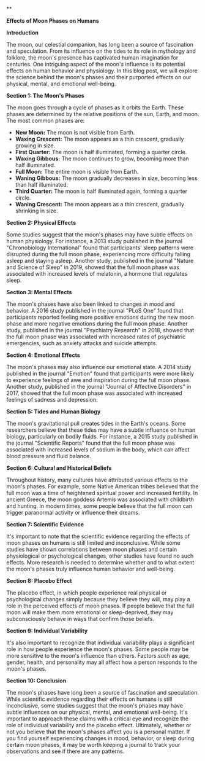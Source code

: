 **

**Effects of Moon Phases on Humans**

**Introduction**

The moon, our celestial companion, has long been a source of fascination and speculation. From its influence on the tides to its role in mythology and folklore, the moon's presence has captivated human imagination for centuries. One intriguing aspect of the moon's influence is its potential effects on human behavior and physiology. In this blog post, we will explore the science behind the moon's phases and their purported effects on our physical, mental, and emotional well-being.

**Section 1: The Moon's Phases**

The moon goes through a cycle of phases as it orbits the Earth. These phases are determined by the relative positions of the sun, Earth, and moon. The most common phases are:

* **New Moon:** The moon is not visible from Earth.
* **Waxing Crescent:** The moon appears as a thin crescent, gradually growing in size.
* **First Quarter:** The moon is half illuminated, forming a quarter circle.
* **Waxing Gibbous:** The moon continues to grow, becoming more than half illuminated.
* **Full Moon:** The entire moon is visible from Earth.
* **Waning Gibbous:** The moon gradually decreases in size, becoming less than half illuminated.
* **Third Quarter:** The moon is half illuminated again, forming a quarter circle.
* **Waning Crescent:** The moon appears as a thin crescent, gradually shrinking in size.

**Section 2: Physical Effects**

Some studies suggest that the moon's phases may have subtle effects on human physiology. For instance, a 2013 study published in the journal "Chronobiology International" found that participants' sleep patterns were disrupted during the full moon phase, experiencing more difficulty falling asleep and staying asleep. Another study, published in the journal "Nature and Science of Sleep" in 2019, showed that the full moon phase was associated with increased levels of melatonin, a hormone that regulates sleep.

**Section 3: Mental Effects**

The moon's phases have also been linked to changes in mood and behavior. A 2016 study published in the journal "PLoS One" found that participants reported feeling more positive emotions during the new moon phase and more negative emotions during the full moon phase. Another study, published in the journal "Psychiatry Research" in 2018, showed that the full moon phase was associated with increased rates of psychiatric emergencies, such as anxiety attacks and suicide attempts.

**Section 4: Emotional Effects**

The moon's phases may also influence our emotional state. A 2014 study published in the journal "Emotion" found that participants were more likely to experience feelings of awe and inspiration during the full moon phase. Another study, published in the journal "Journal of Affective Disorders" in 2017, showed that the full moon phase was associated with increased feelings of sadness and depression.

**Section 5: Tides and Human Biology**

The moon's gravitational pull creates tides in the Earth's oceans. Some researchers believe that these tides may have a subtle influence on human biology, particularly on bodily fluids. For instance, a 2015 study published in the journal "Scientific Reports" found that the full moon phase was associated with increased levels of sodium in the body, which can affect blood pressure and fluid balance.

**Section 6: Cultural and Historical Beliefs**

Throughout history, many cultures have attributed various effects to the moon's phases. For example, some Native American tribes believed that the full moon was a time of heightened spiritual power and increased fertility. In ancient Greece, the moon goddess Artemis was associated with childbirth and hunting. In modern times, some people believe that the full moon can trigger paranormal activity or influence their dreams.

**Section 7: Scientific Evidence**

It's important to note that the scientific evidence regarding the effects of moon phases on humans is still limited and inconclusive. While some studies have shown correlations between moon phases and certain physiological or psychological changes, other studies have found no such effects. More research is needed to determine whether and to what extent the moon's phases truly influence human behavior and well-being.

**Section 8: Placebo Effect**

The placebo effect, in which people experience real physical or psychological changes simply because they believe they will, may play a role in the perceived effects of moon phases. If people believe that the full moon will make them more emotional or sleep-deprived, they may subconsciously behave in ways that confirm those beliefs.

**Section 9: Individual Variability**

It's also important to recognize that individual variability plays a significant role in how people experience the moon's phases. Some people may be more sensitive to the moon's influence than others. Factors such as age, gender, health, and personality may all affect how a person responds to the moon's phases.

**Section 10: Conclusion**

The moon's phases have long been a source of fascination and speculation. While scientific evidence regarding their effects on humans is still inconclusive, some studies suggest that the moon's phases may have subtle influences on our physical, mental, and emotional well-being. It's important to approach these claims with a critical eye and recognize the role of individual variability and the placebo effect. Ultimately, whether or not you believe that the moon's phases affect you is a personal matter. If you find yourself experiencing changes in mood, behavior, or sleep during certain moon phases, it may be worth keeping a journal to track your observations and see if there are any patterns.